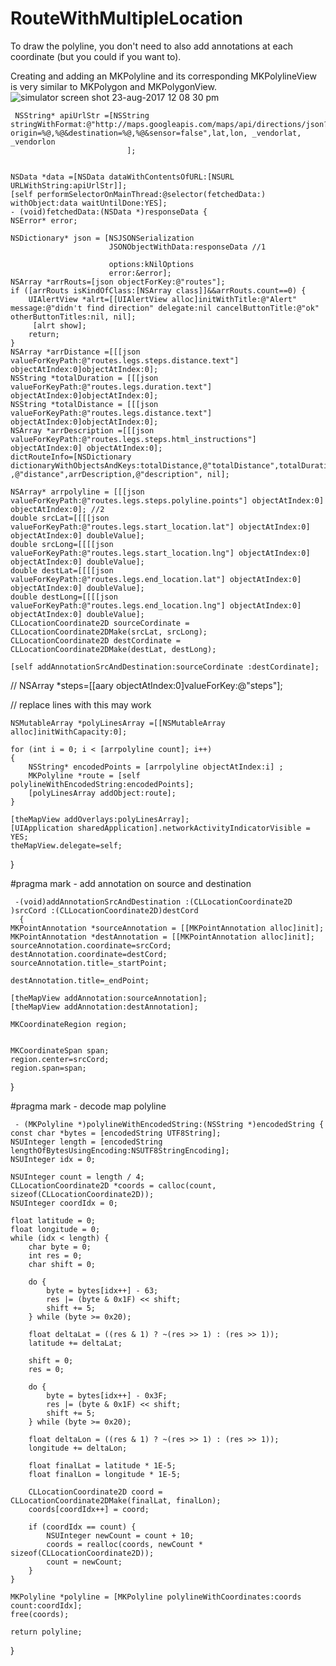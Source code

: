 # RouteWithMultipleLocation
To draw the polyline, you don't need to also add annotations at each coordinate (but you could if you want to).

Creating and adding an MKPolyline and its corresponding MKPolylineView is very similar to MKPolygon and MKPolygonView.
![simulator screen shot 23-aug-2017 12 08 30 pm](https://user-images.githubusercontent.com/16588047/29606644-78acb28c-880c-11e7-8bd2-9d674bb5955b.png)
    
     NSString* apiUrlStr =[NSString stringWithFormat:@"http://maps.googleapis.com/maps/api/directions/json?origin=%@,%@&destination=%@,%@&sensor=false",lat,lon, _vendorlat, _vendorlon
                              ];
    
    
    NSData *data =[NSData dataWithContentsOfURL:[NSURL URLWithString:apiUrlStr]];
    [self performSelectorOnMainThread:@selector(fetchedData:) withObject:data waitUntilDone:YES];
    - (void)fetchedData:(NSData *)responseData {
    NSError* error;
    
    NSDictionary* json = [NSJSONSerialization
                          JSONObjectWithData:responseData //1
                          
                          options:kNilOptions
                          error:&error];
    NSArray *arrRouts=[json objectForKey:@"routes"];
    if ([arrRouts isKindOfClass:[NSArray class]]&&arrRouts.count==0) {
        UIAlertView *alrt=[[UIAlertView alloc]initWithTitle:@"Alert" message:@"didn't find direction" delegate:nil cancelButtonTitle:@"ok" otherButtonTitles:nil, nil];
         [alrt show];
        return; 
    }
    NSArray *arrDistance =[[[json valueForKeyPath:@"routes.legs.steps.distance.text"] objectAtIndex:0]objectAtIndex:0];
    NSString *totalDuration = [[[json valueForKeyPath:@"routes.legs.duration.text"] objectAtIndex:0]objectAtIndex:0];
    NSString *totalDistance = [[[json valueForKeyPath:@"routes.legs.distance.text"] objectAtIndex:0]objectAtIndex:0];
    NSArray *arrDescription =[[[json valueForKeyPath:@"routes.legs.steps.html_instructions"] objectAtIndex:0] objectAtIndex:0];
    dictRouteInfo=[NSDictionary dictionaryWithObjectsAndKeys:totalDistance,@"totalDistance",totalDuration,@"totalDuration",arrDistance ,@"distance",arrDescription,@"description", nil];
    
    NSArray* arrpolyline = [[[json valueForKeyPath:@"routes.legs.steps.polyline.points"] objectAtIndex:0] objectAtIndex:0]; //2
    double srcLat=[[[[json valueForKeyPath:@"routes.legs.start_location.lat"] objectAtIndex:0] objectAtIndex:0] doubleValue];
    double srcLong=[[[[json valueForKeyPath:@"routes.legs.start_location.lng"] objectAtIndex:0] objectAtIndex:0] doubleValue];
    double destLat=[[[[json valueForKeyPath:@"routes.legs.end_location.lat"] objectAtIndex:0] objectAtIndex:0] doubleValue];
    double destLong=[[[[json valueForKeyPath:@"routes.legs.end_location.lng"] objectAtIndex:0] objectAtIndex:0] doubleValue];
    CLLocationCoordinate2D sourceCordinate = CLLocationCoordinate2DMake(srcLat, srcLong);
    CLLocationCoordinate2D destCordinate = CLLocationCoordinate2DMake(destLat, destLong);
   
    [self addAnnotationSrcAndDestination:sourceCordinate :destCordinate];
//    NSArray *steps=[[aary objectAtIndex:0]valueForKey:@"steps"];   
    
//    replace lines with this may work
    
    NSMutableArray *polyLinesArray =[[NSMutableArray alloc]initWithCapacity:0];
    
    for (int i = 0; i < [arrpolyline count]; i++)
    {
        NSString* encodedPoints = [arrpolyline objectAtIndex:i] ;
        MKPolyline *route = [self polylineWithEncodedString:encodedPoints];
        [polyLinesArray addObject:route];
    }
    
    [theMapView addOverlays:polyLinesArray];
    [UIApplication sharedApplication].networkActivityIndicatorVisible = YES;
    theMapView.delegate=self;
}

#pragma mark - add annotation on source and destination

     
     -(void)addAnnotationSrcAndDestination :(CLLocationCoordinate2D )srcCord :(CLLocationCoordinate2D)destCord
      {
    MKPointAnnotation *sourceAnnotation = [[MKPointAnnotation alloc]init];
    MKPointAnnotation *destAnnotation = [[MKPointAnnotation alloc]init];
    sourceAnnotation.coordinate=srcCord;
    destAnnotation.coordinate=destCord;
    sourceAnnotation.title=_startPoint;
    
    destAnnotation.title=_endPoint;
   
    [theMapView addAnnotation:sourceAnnotation];
    [theMapView addAnnotation:destAnnotation];
    
    MKCoordinateRegion region;
    
    
    MKCoordinateSpan span;
    region.center=srcCord;
    region.span=span;
    
}

#pragma mark - decode map polyline

     - (MKPolyline *)polylineWithEncodedString:(NSString *)encodedString {
    const char *bytes = [encodedString UTF8String];
    NSUInteger length = [encodedString lengthOfBytesUsingEncoding:NSUTF8StringEncoding];
    NSUInteger idx = 0;
    
    NSUInteger count = length / 4;
    CLLocationCoordinate2D *coords = calloc(count, sizeof(CLLocationCoordinate2D));
    NSUInteger coordIdx = 0;
    
    float latitude = 0;
    float longitude = 0;
    while (idx < length) {
        char byte = 0;
        int res = 0;
        char shift = 0;
        
        do {
            byte = bytes[idx++] - 63;
            res |= (byte & 0x1F) << shift;
            shift += 5;
        } while (byte >= 0x20);
        
        float deltaLat = ((res & 1) ? ~(res >> 1) : (res >> 1));
        latitude += deltaLat;
        
        shift = 0;
        res = 0;
        
        do {
            byte = bytes[idx++] - 0x3F;
            res |= (byte & 0x1F) << shift;
            shift += 5;
        } while (byte >= 0x20);
        
        float deltaLon = ((res & 1) ? ~(res >> 1) : (res >> 1));
        longitude += deltaLon;
        
        float finalLat = latitude * 1E-5;
        float finalLon = longitude * 1E-5;
        
        CLLocationCoordinate2D coord = CLLocationCoordinate2DMake(finalLat, finalLon);
        coords[coordIdx++] = coord;
        
        if (coordIdx == count) {
            NSUInteger newCount = count + 10;
            coords = realloc(coords, newCount * sizeof(CLLocationCoordinate2D));
            count = newCount;
        }
    }
    
    MKPolyline *polyline = [MKPolyline polylineWithCoordinates:coords count:coordIdx];
    free(coords);
    
    return polyline;
}
       
